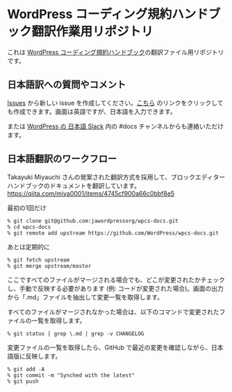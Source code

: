 <!-- 
# WordPress Coding Standards Docs
 -->
# WordPress コーディング規約ハンドブック翻訳作業用リポジトリ

<!-- 
This repo contains the source for the [WordPress Coding Standards](https://developer.wordpress.org/coding-standards/) on https://developer.wordpress.org

When creating new files, these must be added to the [manifest.json](https://github.com/WordPress/wpcs-docs/blob/master/manifest.json) file. 

Removing files also requires updating the [manifest.json](https://github.com/WordPress/wpcs-docs/blob/master/manifest.json) file. After deletion and sync with DevHub, the page also needs to be manually deleted from DevHub.
 -->
これは [WordPress コーディング規約ハンドブック](https://ja.wordpress.org/team/handbook/coding-standards/)の翻訳ファイル用リポジトリです。

## 日本語訳への質問やコメント
[Issues](https://github.com/jawordpressorg/wpcs-docs/issues) から新しい issue を作成してください。[こちら](https://github.com/jawordpressorg/wpcs-docs/issues/new) のリンクをクリックしても作成できます。画面は英語ですが、日本語を入力できます。

または [WordPress の 日本語 Slack](https://ja.wordpress.org/support/article/slack/) 内の #docs チャンネルからも連絡いただけます。

## 日本語翻訳のワークフロー

Takayuki Miyauchi さんの発案された翻訳方式を採用して、ブロックエディターハンドブックのドキュメントを翻訳しています。
https://qiita.com/miya0001/items/4745cf900a66c0bbf8e5

最初の1回だけ
```
% git clone git@github.com:jawordpressorg/wpcs-docs.git
% cd wpcs-docs
% git remote add upstream https://github.com/WordPress/wpcs-docs.git
```
あとは定期的に
```
% git fetch upstream
% git merge upstream/master
```

ここですべてのファイルがマージされる場合でも、どこが変更されたかチェックし、手動で反映する必要があります (例: コードが変更された場合)。画面の出力から「.md」ファイルを抽出して変更一覧を取得します。

すべてのファイルがマージされなかった場合は、以下のコマンドで変更されたファイルの一覧を取得します。
```
% git status | grep \.md | grep -v CHANGELOG
```

変更ファイルの一覧を取得したら、GitHub で最近の変更を確認しながら、日本語版に反映します。
```
% git add -A
% git commit -m "Synched with the latest"
% git push
```

